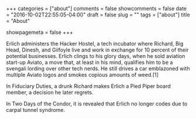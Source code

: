 +++
categories = ["about"]
comments = false
showcomments = false
date = "2016-10-02T22:55:05-04:00"
draft = false
slug = ""
tags = ["about"]
title = "About"

showpagemeta = false
+++

Erlich administers the Hacker Hostel, a tech incubator where Richard, Big Head, Dinesh, and Gilfoyle live and work in exchange for 10 percent of their potential businesses. Erlich clings to his glory days, when he sold aviation start-up Aviato, a move that, at least in his mind, qualifies him to be a svengali lording over other tech nerds. He still drives a car emblazoned with multiple Aviato logos and smokes copious amounts of weed.[1]

In Fiduciary Duties, a drunk Richard makes Erlich a Pied Piper board member, a decision he later regrets.

In Two Days of the Condor, it is revealed that Erlich no longer codes due to carpal tunnel syndrome.



<!--about

My name is Julia Silge and I am a data scientist at Stack Overflow. I love making beautiful charts, the statistical programming language R, Jane Austen, black coffee, and red wine.

I studied physics and astronomy, finishing my PhD in 2005. I worked in academia (teaching and doing research) and ed tech before moving into data science and discovering R. Now, my background in astronomy, physics, and education has given me a strong foundation for using data to answer interesting questions and communicate about technical topics with diverse audiences. I wrote a book with my collaborator Dave about text mining with R.

I live in Salt Lake City, UT, with my husband, three kids, and a handful of backyard chickens.

This blog is built with blogdown and Hugo, and deployed using Netlify. My blog posts are released under a Creative Commons Attribution-ShareAlike 4.0 International License.



About Me

I am a Data Scientist at Stack Overflow. In May 2015 I received my PhD in Quantitative and Computational Biology from Princeton University, where I worked with Professor John Storey. My interests include statistics, data analysis, genomics, education, and programming in R.
Software

    broom: an R package for converting messy model outputs to a tidy format, for use with tools such as dplyr and tidyr.
    gganimate: an R package for creating animations within the grammar of graphics.
    subSeq: Subsample reads from an RNA-Seq experiment to determine if it has sufficient depth.
    stackr: R package for connecting to the Stack Exchange API.
    snippr: R package for managing, sharing, and installing RStudio code snippets.
    ParsePy: a Python API client for the Parse mobile backend.
    gleam: Python package for building interactive online visualizations without web programming.
    OASIS: Python package for annotating insertion sequences in prokaryotic genomes.
    BarNone: Python package to match barcodes in sequencing data to a catalog based on Levenshtein distance.

Publications

    Johnson EL, Robinson D.G., Coller HA. (2017) Widespread changes in mRNA stability contribute to quiescence-specific gene expression patterns in a fibroblast model of quiescence. BMC Genomics 2017, 18(1):123.
    Robinson, D.G. (2015) broom: An R package for converting statistical analysis objects into tidy data frames. arXiv preprint. arXiv:1412.3565 [stat.CO].
    Robinson, D.G., Wang, J., and Storey, J.D. (2014) A nested parallel experiment demonstrates differences in intensity-dependence between RNA-seq and microarrays. biorXiv preprint. doi:10.1101/013342.
    Robinson, D.G. and Storey, J.D. (2014) subSeq: Determining appropriate sequencing depth through efficient read subsampling. Bioinformatics, 30 (23): 3424-3426. doi: 10.1093/bioinformatics/btu552.
    Robinson, D.G., Chen, W., Storey, J.D., and Gresham, D. (2014) Design and Analysis of Bar-seq Experiments. G3: Genes/Genomes/Genetics, 4(1), 11-18
    Robinson, D.G., Lee, M.C. and Marx, C.J. (2012) OASIS: an automated program for global investigation of bacterial and archaeal insertion sequences. Nucleic Acids Research, 10.1093/nar/gks778.

Links

    I’ve published a course, Exploratory Data Analysis in R: Case Study, on DataCamp, an interactive platform to learn R and data science.

    I also built an online R video course, Data Analysis and Visualization Using R.

    My CV

    My GitHub

profile for David Robinson at Stack Overflow, Q&A for professional and enthusiast programmers
About This Site

This site is powered by Jekyll using the Minimal Mistakes theme. All blog posts are released under a Creative Commons Attribution-ShareAlike 4.0 International License.

All blog posts are compiled with knitr R markdown using this script. You can find the reproducible sources of each blog post here.

All opinions and views are my own and do not represent my employer ( including posts about Stack Overflow).-->
